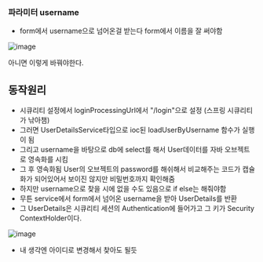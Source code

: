 ### 파라미터 username

- form에서 username으로 넘어온걸 받는다 form에서 이름을 잘 써야함

![image](https://user-images.githubusercontent.com/108928206/196834002-0bdc7798-0daa-4ee8-98fb-85c5e5b75f8f.png)

아니면 이렇게 바꿔야한다.

## 동작원리

- 시큐리티 설정에서 loginProcessingUrl에서 "/login"으로 설정 (스프링 시큐리티가 낚아챔)
- 그러면  UserDetailsService타입으로 ioc된 loadUserByUsername 함수가 실행이 됨
- 그리고 username을 바탕으로 db에 select를 해서 User데이터를 자바 오브젝트로 영속화를 시킴
- 그 후 영속화됨 User의 오브젝트의 password를 해쉬해서 비교해주는 코드가 캡슐화가 되어있어서 보이진 않지만 비밀번호까지 확인해줌
- 하지만 username으로 찾을 시에 없을 수도 있음으로 if else는 해줘야함
- 무튼  service에서 form에서 넘어온 username을 받아 UserDetails를 반환
- 그 UserDetails은 시큐리티 세션의 Authentication에 들어가고 그 키가 Security ContextHolder이다.

![image](https://user-images.githubusercontent.com/108928206/196841027-56509b49-cd8d-4174-8a64-aaf275afa493.png)

- 내 생각엔 아이디로 변경해서 찾아도 될듯
